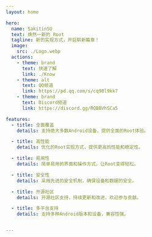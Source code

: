 ```yaml
---
layout: home

hero:
  name: SakitinSU
  text: 焕然一新的 Root
  tagline: 新的实现方式，开启崭新篇章！
  image:
    src: ./Logo.webp
  actions:
    - theme: brand
      text: 快速了解
      link: ./Know
    - theme: alt
      text: QQ频道
      link: https://pd.qq.com/s/cq98l9kk7
    - theme: brand
      text: Discord频道
      link: https://discord.gg/RQBBVhSCa5

features:
  - title: 全面覆盖
    details: 支持绝大多数Android设备，提供全面的Root体验。

  - title: 高性能
    details: 优化的Root实现方式，提供更高的性能和稳定性。

  - title: 易用性
    details: 简单易用的界面和操作方式，让Root变得轻松。

  - title: 安全性
    details: 采用先进的安全机制，确保设备和数据的安全。

  - title: 开源社区
    details: 开源社区支持，持续更新和改进，欢迎参与贡献。

  - title: 多平台支持
    details: 支持多种Android版本和设备，兼容性强。


---
```


<HomeUnderline />